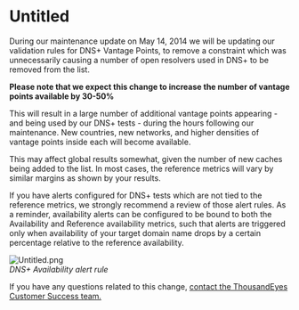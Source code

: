 # Untitled

During our maintenance update on May 14, 2014 we will be updating our validation rules for DNS+ Vantage Points, to remove a constraint which was unnecessarily causing a number of open resolvers used in DNS+ to be removed from the list.

**Please note that we expect this change to increase the number of vantage points available by 30-50%**

This will result in a large number of additional vantage points appearing - and being used by our DNS+ tests - during the hours following our maintenance.  New countries, new networks, and higher densities of vantage points inside each will become available.

This may affect global results somewhat, given the number of new caches being added to the list.  In most cases, the reference metrics will vary by similar margins as shown by your results.

If you have alerts configured for DNS+ tests which are not tied to the reference metrics, we strongly recommend a review of those alert rules.  As a reminder, availability alerts can be configured to be bound to both the Availability and Reference availability metrics, such that alerts are triggered only when availability of your target domain name drops by a certain percentage relative to the reference availability.

![Untitled.png](https://thousandeyes--c.na98.content.force.com/servlet/rtaImage?eid=ka044000000UJhF&feoid=00NE0000006OT0r&refid=0EME0000000DWaK)  
 _DNS+ Availability alert rule_

If you have any questions related to this change, [contact the ThousandEyes Customer Success team.](mailto:support@thousandeyes.com)

